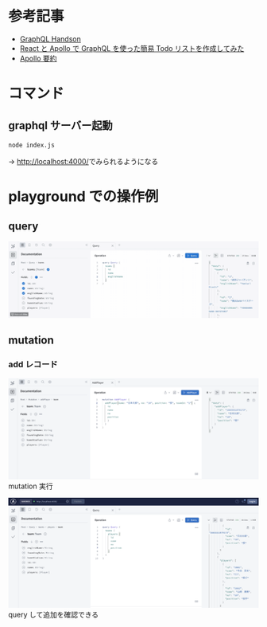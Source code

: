 # 参考記事

- [GraphQL Handson](https://graphql-handson-ozaki25.vercel.app/page3-2.html)
- [React と Apollo で GraphQL を使った簡易 Todo リストを作成してみた](https://qiita.com/okumurakengo/items/ee1f9c8fb1bfa9fad797)
- [Apollo 要約](https://zenn.dev/smish0000/articles/42a0d6e0522ffa)

# コマンド

## graphql サーバー起動

```sh
node index.js
```

→ [http://localhost:4000/](http://localhost:4000/)でみられるようになる

# playground での操作例

## query

![picture 1](images/43abad9468758c8ce59f4a023f5da9aa9eb36da7bd81e2402d1984082096457b.gif)

## mutation

### add レコード

![picture 2](images/9e31e9d2c8ced22e6dcd1523e410e3f1396060e69303b5375652d0c430b698e8.png)
mutation 実行

![picture 3](images/f261704a6f98387f12ebf80c798b564b108d14a54140d293103b01552c90ba21.png)  
query して追加を確認できる
